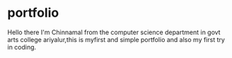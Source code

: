 # portfolio
Hello there I'm Chinnamal from the computer science department in govt arts college ariyalur,this is myfirst and simple portfolio and also my first try in coding. 
